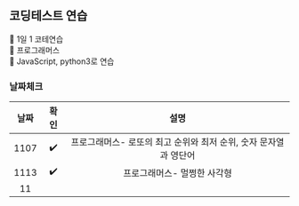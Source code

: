 ## 코딩테스트 연습  

📌 1일 1 코테연습  
📌 프로그래머스  
📌 JavaScript, python3로 연습  

### 날짜체크
 
|날짜|확인|설명|
|:---:|:---:|:------:|
|1107|✔️|프로그래머스- 로또의 최고 순위와 최저 순위, 숫자 문자열과 영단어|
|1113|✔️|프로그래머스- 멀쩡한 사각형|
|11|||